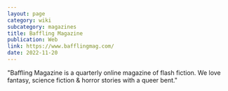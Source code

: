 ```yaml
---
layout: page
category: wiki
subcategory: magazines
title: Baffling Magazine
publication: Web
link: https://www.bafflingmag.com/
date: 2022-11-20
---
```


"Baffling Magazine is a quarterly online magazine of flash fiction. We love fantasy, science fiction & horror stories with a queer bent."
